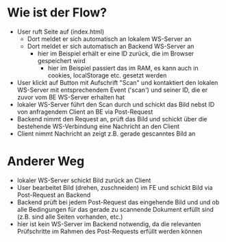 # Wie ist der Flow?
- User ruft Seite auf (index.html)
  - Dort meldet er sich automatisch an lokalem WS-Server an
  - Dort meldet er sich automatisch an Backend WS-Server an
    - hier im Beispiel erhält er eine ID zurück, die im Browser gespeichert wird
      - hier im Beispiel passiert das im RAM, es kann auch in cookies, localStorage etc. gesetzt werden
- User klickt auf Button mit Aufschrift "Scan" und kontaktiert den lokalen WS-Server mit entsprechendem Event ('scan') und seiner ID, die er zuvor vom BE WS-Server erhalten hat
- lokaler WS-Server führt den Scan durch und schickt das Bild nebst ID von anfragendem Client an BE via Post-Request
- Backend nimmt den Request an, prüft das Bild und schickt über die bestehende WS-Verbindung eine Nachricht an den Client
- Client nimmt Nachricht an zeigt z.B. gerade gescanntes Bild an

# Anderer Weg
- lokaler WS-Server schickt Bild zurück an Client
- User bearbeitet Bild (drehen, zuschneiden) im FE und schickt Bild via Post-Request an Backend
- Backend prüft bei jedem Post-Request das eingehende Bild und und ob alle Bedingungen für das gerade zu scannende Dokument erfüllt sind (z.B. sind alle Seiten vorhanden, etc.)
- hier ist kein WS-Server im Backend notwendig, da die relevanten Prüfschritte im Rahmen des Post-Requests erfüllt werden können